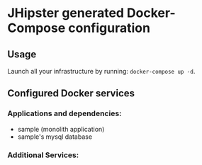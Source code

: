 # JHipster generated Docker-Compose configuration

## Usage

Launch all your infrastructure by running: `docker-compose up -d`.

## Configured Docker services

### Applications and dependencies:

- sample (monolith application)
- sample's mysql database

### Additional Services:
